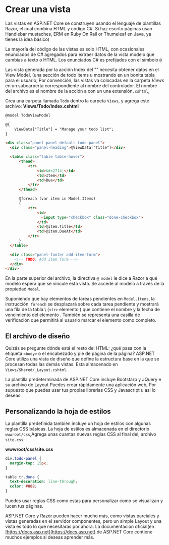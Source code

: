 # Crear una vista

Las vistas en ASP.NET Core se construyen usando el lenguaje de plantillas Razor, el cual combina HTML y código C#. Si haz escrito páginas usan Handlebar mustaches, ERM en Ruby On Rail or Thumeleaf en Java, ya tienes la idea básico)

La mayoría del código de las vistas es solo HTML, con ocasionales enunciados de C# agregados para extraer datos de la vista modelo que cambias a texto o HTML. Los enunciados C# es prefijados con el símbolo `@`

Las vista generada por la acción Index del "" necesita obtener datos en el View Model, (una sección de todo items u mostrando en un bonita tabla para el usuario, Por convención, las vistas va colocadas en la carpeta _Views_ en un subcarperta correspondiente al nombre del controlador. El nombre del archivo es el nombre de la acción a con un una extensión`.cshtml`,

Crea una carpeta llamada `Todo` dentro la carpeta `Views`, y agrega este archivo:
**Views/Todo/Index.cshtml**

```html
@model TodoViewModel

@{
    ViewData["Title"] = "Manage your todo list";
}

<div class="panel panel-default todo-panel">
  <div class="panel-heading">@ViewData["Title"]</div>

  <table class="table table-hover">
      <thead>
          <tr>
              <td>&#x2714;</td>
              <td>Item</td>
              <td>Due</td>
          </tr>
      </thead>

      @foreach (var item in Model.Items)
      {
          <tr>
              <td>
                <input type="checkbox" class="done-checkbox">
              </td>
              <td>@item.Title</td>
              <td>@item.DueAt</td>
          </tr>
      }
  </table>

  <div class="panel-footer add-item-form">
    <!-- TODO: Add item form -->
  </div>
</div>
```

En la parte superior del archivo, la directiva `@ model` le dice a Razor a qué modelo espera que se vincule esta vista. Se accede al modelo a través de la propiedad `Model`.

Suponiendo que hay elementos de tareas pendientes en `Model.Items`, la instrucción` foreach` se desplazará sobre cada tarea pendiente y mostrará una fila de la tabla \ (`<tr>` elemento \) que contiene el nombre y la fecha de vencimiento del elemento . También se representa una casilla de verificación que permitirá al usuario marcar el elemento como completo.

## El archivo de diseño
Quizás se pregunte dónde está el resto del HTML: ¿qué pasa con la etiqueta `<body>` o el encabezado y pie de página de la página? ASP.NET Core utiliza una vista de diseño que define la estructura base en la que se procesan todas las demás vistas. Esta almacenado en `Views/Shared/_Layout.cshtml`.

La plantilla predeterminada de ASP.NET Core incluye Bootstarp y JQuery e su archivo de Layout Puedes crear rápidamente una aplicación web, Por supuesto que puedes usar tus propias librerías CSS y Javascript u asi lo deseas.

## Personalizando la hoja de estilos

La plantilla predefinida también incluye un hoja de estilos con algunas reglas CSS básicas. La hoja de estilos es almacenada en el directorio `wwwroot/css`,Agrega unas cuantas nuevas reglas CSS al final del, archivo `site.css`:

**wwwroot/css/site.css**

```css
div.todo-panel {
  margin-top: 15px;
}

table tr.done {
  text-decoration: line-through;
  color: #888;
}
```

Puedes usar reglas CSS como estas para personalizar como se visualizan y lucen tus páginas.

ASP.NET Core y Razor pueden hacer mucho más, como vistas parciales y vistas generadas en el servidor componentes, pero un simple Layout y una vista es todo lo que necesitaras por ahora. La documentación oficial(en [https://docs.asp.net](https://docs.asp.net) de ASP.NET Core contiene muchos ejemplos si deseas aprender más.

